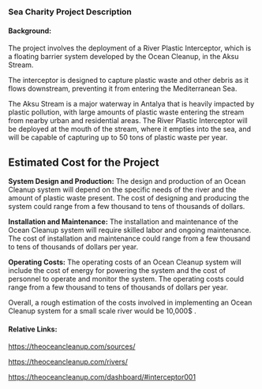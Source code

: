 ### Sea Charity Project Description

#### Background:

The project involves the deployment of a River Plastic Interceptor, which is a floating barrier system developed by the Ocean Cleanup, in the Aksu Stream.

The interceptor is designed to capture plastic waste and other debris as it flows downstream, preventing it from entering the Mediterranean Sea.

The Aksu Stream is a major waterway in Antalya that is heavily impacted by plastic pollution,
with large amounts of plastic waste entering the stream from nearby urban and residential areas. The River Plastic Interceptor will be deployed at the mouth of the stream, where it empties into the sea, and will be capable of capturing up to 50 tons of plastic waste per year.

## Estimated Cost for the Project

**System Design and Production:** The design and production of an Ocean Cleanup system will depend on the specific needs of the river and the amount of plastic waste present. The cost of designing and producing the system could range from a few thousand to tens of thousands of dollars.

**Installation and Maintenance:** The installation and maintenance of the Ocean Cleanup system will require skilled labor and ongoing maintenance. The cost of installation and maintenance could range from a few thousand to tens of thousands of dollars per year.

**Operating Costs:** The operating costs of an Ocean Cleanup system will include the cost of energy for powering the system and the cost of personnel to operate and monitor the system. The operating costs could range from a few thousand to tens of thousands of dollars per year.

Overall, a rough estimation of the costs involved in implementing an Ocean Cleanup system for a small scale river would be 10,000$ .

#### Relative Links:

https://theoceancleanup.com/sources/

https://theoceancleanup.com/rivers/

https://theoceancleanup.com/dashboard/#interceptor001
